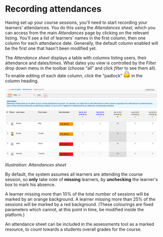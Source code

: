 # Recording attendances

Having set up your course sessions, you'll need to start recording your learners' attendances. You do this using the _Attendances sheet,_ which you can access from the main _Attendances_ page by clicking on the relevant listing. You'll see a list of learners' names in the first column, then one column for each attendance date. Generally, the default column enabled will be the first one that hasn't been modified yet.

The _Attendance sheet_ displays a table with columns listing users, their attendance and dates/times. What dates you view is controlled by the _Filter_ drop down menu in the toolbar \(choose “all” and click _filter_ to see them all\). To enable editing of each date column, click the “padlock” ![](../../.gitbook/assets/graphics269.png) in the column heading.

![](../../.gitbook/assets/images182%20%281%29.png)

_Illustration: Attendances sheet_

By default, the system assumes all learners are attending the course session, so **only** take note of **missing** learners, by **unchecking** the learner's box to mark his absence.

A learner missing more than 10% of the total number of sessions will be marked by an orange background. A learner missing more than 25% of the sessions will be marked by a red background. \(These colourings are fixed parameters which cannot, at this point in time, be modified inside the platform.\)

An attendance sheet can be included in the assessments tool as a marked resource, to count towards a students overall grades for the course.

